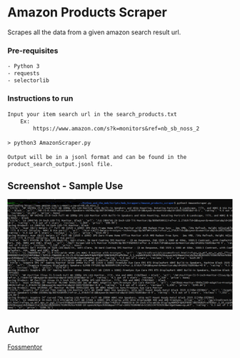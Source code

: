 # Amazon Products Scraper 

Scrapes all the data from a given amazon search result url.

### Pre-requisites

	- Python 3
	- requests
	- selectorlib

### Instructions to run
	Input your item search url in the search_products.txt
		Ex:
			https://www.amazon.com/s?k=monitors&ref=nb_sb_noss_2

  	> python3 AmazonScraper.py

  	Output will be in a jsonl format and can be found in the product_search_output.jsonl file.

## Screenshot - Sample Use

![Screenshot](output.PNG)

## Author

[Fossmentor](https://github.com/fossmentorOfficial)
